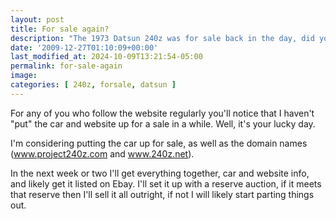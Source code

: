 ```yaml
---
layout: post
title: For sale again?
description: "The 1973 Datsun 240z was for sale back in the day, did you buy it? If so reach out." 
date: '2009-12-27T01:10:09+00:00'
last_modified_at: 2024-10-09T13:21:54-05:00
permalink: for-sale-again
image: 
categories: [ 240z, forsale, datsun ]
---
```

For any of you who follow the website regularly you'll notice that I haven't "put" the car and website up for a sale in a while. Well, it's your lucky day.

I'm considering putting the car up for sale, as well as the domain names (www.project240z.com and www.240z.net).

In the next week or two I'll get everything together, car and website info, and likely get it listed on Ebay. I'll set it up with a reserve auction, if it meets that reserve then I'll sell it all outright, if not I will likely start parting things out. 



